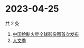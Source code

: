 # 2023-04-25

共 2 条

<!-- BEGIN -->
<!-- 最后更新时间 Tue Apr 25 2023 06:10:19 GMT+0800 (China Standard Time) -->

1. [中国绘制火星全球影像图首次发布](https://www.zhihu.com/search?q=中国绘制火星全球影像图首次发布)
1. [人文季](https://www.zhihu.com/search?q=人文季)

<!-- END -->
